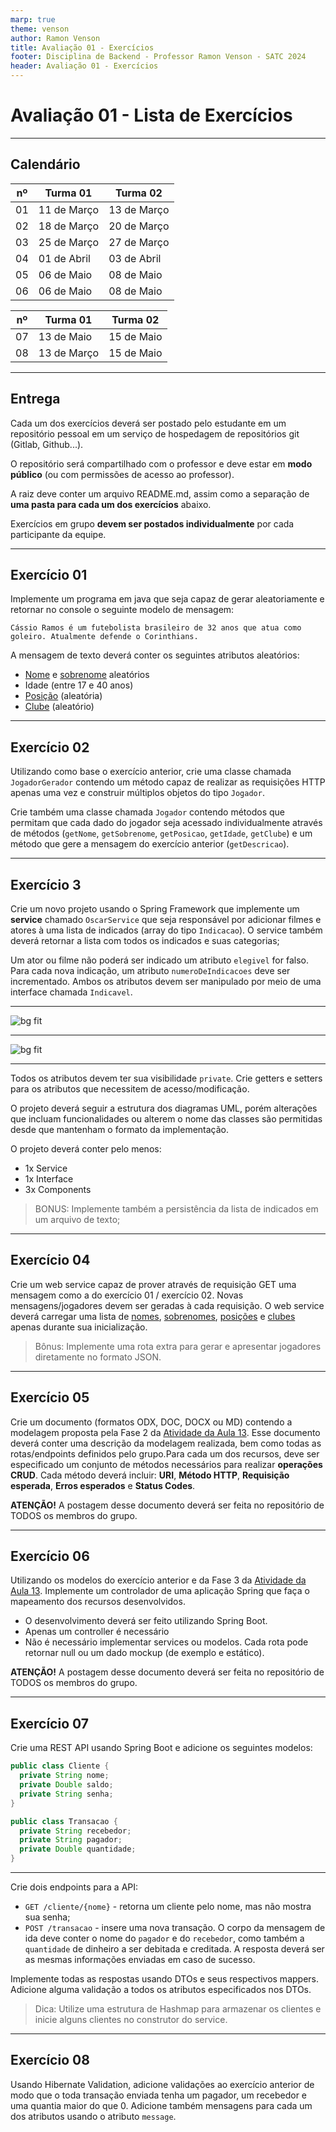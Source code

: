 ```yaml
---
marp: true
theme: venson
author: Ramon Venson
title: Avaliação 01 - Exercícios
footer: Disciplina de Backend - Professor Ramon Venson - SATC 2024
header: Avaliação 01 - Exercícios
---
```


<!-- 
_class: lead
-->

# Avaliação 01 - Lista de Exercícios

---

<!--
paginate: true
-->

## Calendário

<dual>

| nº | Turma 01 | Turma 02 |
|--|--|--|
|01|11 de Março|13 de Março|
|02|18 de Março|20 de Março|
|03|25 de Março|27 de Março|
|04|01 de Abril|03 de Abril|
|05|06 de Maio|08 de Maio|
|06|06 de Maio|08 de Maio|

| nº | Turma 01 | Turma 02 |
|--|--|--|
|07|13 de Maio|15 de Maio|
|08|13 de Março|15 de Maio|

</dual>

---

## Entrega

Cada um dos exercícios deverá ser postado pelo estudante em um repositório pessoal em um serviço de hospedagem de repositórios git (Gitlab, Github...).

O repositório será compartilhado com o professor e deve estar em **modo público** (ou com permissões de acesso ao professor).

A raiz deve conter um arquivo README.md, assim como a separação de **uma pasta para cada um dos exercícios** abaixo.

Exercícios em grupo **devem ser postados individualmente** por cada participante da equipe.

---

## Exercício 01

Implemente um programa em java que seja capaz de gerar aleatoriamente e retornar no console o seguinte modelo de mensagem:

````
Cássio Ramos é um futebolista brasileiro de 32 anos que atua como goleiro. Atualmente defende o Corinthians.
````

A mensagem de texto deverá conter os seguintes atributos aleatórios:
* [Nome](https://venson.net.br/resources/data/nomes.txt) e [sobrenome](https://venson.net.br/resources/data/sobrenomes.txt) aleatórios
* Idade (entre 17 e 40 anos)
* [Posição](https://venson.net.br/resources/data/posicoes.txt) (aleatória)
* [Clube](https://venson.net.br/resources/data/clubes.txt) (aleatório)

---

## Exercício 02

Utilizando como base o exercício anterior, crie uma classe chamada `JogadorGerador` contendo um método capaz de realizar as requisições HTTP apenas uma vez e construir múltiplos objetos do tipo `Jogador`.

Crie também uma classe chamada `Jogador` contendo métodos que permitam que cada dado do jogador seja acessado individualmente através de métodos (`getNome`, `getSobrenome`, `getPosicao`, `getIdade`, `getClube`) e um método que gere a mensagem do exercício anterior (`getDescricao`).

---

## Exercício 3

Crie um novo projeto usando o Spring Framework que implemente um **service** chamado `OscarService` que seja responsável por adicionar filmes e atores à uma lista de indicados (array do tipo `Indicacao`). O service também deverá retornar a lista com todos os indicados e suas categorias;

Um ator ou filme não poderá ser indicado um atributo `elegivel` for falso. Para cada nova indicação, um atributo `numeroDeIndicacoes` deve ser incrementado. Ambos os atributos devem ser manipulado por meio de uma interface chamada `Indicavel`.

---

![bg fit](assets/exercicio03_class.svg)

---

![bg fit](assets/exercicio03_activity.svg)

---

Todos os atributos devem ter sua visibilidade `private`. Crie getters e setters para os atributos que necessitem de acesso/modificação.

O projeto deverá seguir a estrutura dos diagramas UML, porém alterações que incluam funcionalidades ou alterem o nome das classes são permitidas desde que mantenham o formato da implementação.

O projeto deverá conter pelo menos:

* 1x Service
* 1x Interface
* 3x Components

> BONUS: Implemente também a persistência da lista de indicados em um arquivo de texto;

---

## Exercício 04

Crie um web service capaz de prover através de requisição GET uma mensagem como a do exercício 01 / exercício 02. Novas mensagens/jogadores devem ser geradas à cada requisição. O web service deverá carregar uma lista de [nomes](https://venson.net.br/resources/data/nomes.txt), [sobrenomes](https://venson.net.br/resources/data/sobrenomes.txt), [posições](https://venson.net.br/resources/data/posicoes.txt) e [clubes](https://venson.net.br/resources/data/clubes.txt) apenas durante sua inicialização.

> Bônus: Implemente uma rota extra para gerar e apresentar jogadores diretamente no formato JSON.

---

## Exercício 05

Crie um documento (formatos ODX, DOC, DOCX ou MD) contendo a modelagem proposta pela Fase 2 da [Atividade da Aula 13](../aulas/aula13/aula13-atividade01.pdf). Esse documento deverá conter uma descrição da modelagem realizada, bem como todas as rotas/endpoints definidos pelo grupo.Para cada um dos recursos, deve ser especificado um conjunto de métodos necessários para realizar **operações CRUD**. Cada método deverá incluir: **URI**, **Método HTTP**, **Requisição esperada**, **Erros esperados** e **Status Codes**.

**ATENÇÃO!** A postagem desse documento deverá ser feita no repositório de TODOS os membros do grupo.

---

## Exercício 06

Utilizando os modelos do exercício anterior e da Fase 3 da [Atividade da Aula 13](../aulas/aula13/aula13-atividade01.pdf). Implemente um controlador de uma aplicação Spring que faça o mapeamento dos recursos desenvolvidos.

* O desenvolvimento deverá ser feito utilizando Spring Boot.
* Apenas um controller é necessário
* Não é necessário implementar services ou modelos. Cada rota pode retornar null ou um dado mockup (de exemplo e estático).

**ATENÇÃO!** A postagem desse documento deverá ser feita no repositório de TODOS os membros do grupo.

---

## Exercício 07

Crie uma REST API usando Spring Boot e adicione os seguintes modelos:

````java
public class Cliente {
  private String nome;
  private Double saldo;
  private String senha;
}
````

````java
public class Transacao {
  private String recebedor;
  private String pagador;
  private Double quantidade;
}
````

---

Crie dois endpoints para a API:

* `GET /cliente/{nome}` - retorna um cliente pelo nome, mas não mostra sua senha;
* `POST /transacao` - insere uma nova transação. O corpo da mensagem de ida deve conter o nome do `pagador` e do `recebedor`, como também a `quantidade` de dinheiro a ser debitada e creditada. A resposta deverá ser as mesmas informações enviadas em caso de sucesso.

Implemente todas as respostas usando DTOs e seus respectivos mappers. Adicione alguma validação a todos os atributos especificados nos DTOs.

> Dica: Utilize uma estrutura de Hashmap para armazenar os clientes e inicie alguns clientes no construtor do service.

---

## Exercício 08

Usando Hibernate Validation, adicione validações ao exercício anterior de modo que o toda transação enviada tenha um pagador, um recebedor e uma quantia maior do que 0. Adicione também mensagens para cada um dos atributos usando o atributo `message`.